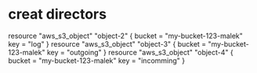 # creat directors
resource "aws_s3_object" "object-2" {
  bucket = "my-bucket-123-malek"
  key    = "log"
}
resource "aws_s3_object" "object-3" {
  bucket = "my-bucket-123-malek"
  key    = "outgoing"
}
resource "aws_s3_object" "object-4" {
  bucket = "my-bucket-123-malek"
  key    = "incomming"
}

